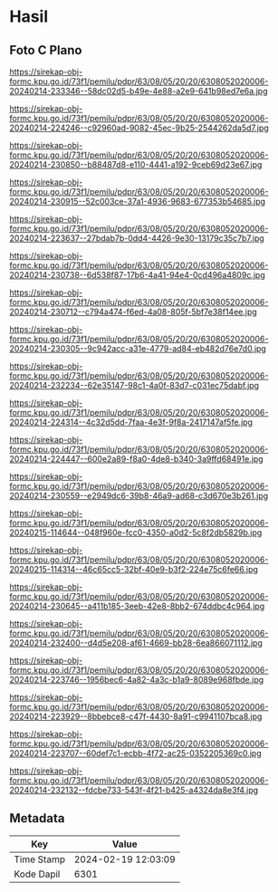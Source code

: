 # Hasil

## Foto C Plano

https://sirekap-obj-formc.kpu.go.id/73f1/pemilu/pdpr/63/08/05/20/20/6308052020006-20240214-233346--58dc02d5-b49e-4e88-a2e9-641b98ed7e6a.jpg

https://sirekap-obj-formc.kpu.go.id/73f1/pemilu/pdpr/63/08/05/20/20/6308052020006-20240214-224246--c92960ad-9082-45ec-9b25-2544262da5d7.jpg

https://sirekap-obj-formc.kpu.go.id/73f1/pemilu/pdpr/63/08/05/20/20/6308052020006-20240214-230850--b88487d8-e110-4441-a192-9ceb69d23e67.jpg

https://sirekap-obj-formc.kpu.go.id/73f1/pemilu/pdpr/63/08/05/20/20/6308052020006-20240214-230915--52c003ce-37a1-4936-9683-677353b54685.jpg

https://sirekap-obj-formc.kpu.go.id/73f1/pemilu/pdpr/63/08/05/20/20/6308052020006-20240214-223637--27bdab7b-0dd4-4426-9e30-13179c35c7b7.jpg

https://sirekap-obj-formc.kpu.go.id/73f1/pemilu/pdpr/63/08/05/20/20/6308052020006-20240214-230738--6d538f87-17b6-4a41-94e4-0cd496a4809c.jpg

https://sirekap-obj-formc.kpu.go.id/73f1/pemilu/pdpr/63/08/05/20/20/6308052020006-20240214-230712--c794a474-f6ed-4a08-805f-5bf7e38f14ee.jpg

https://sirekap-obj-formc.kpu.go.id/73f1/pemilu/pdpr/63/08/05/20/20/6308052020006-20240214-230305--9c942acc-a31e-4779-ad84-eb482d76e7d0.jpg

https://sirekap-obj-formc.kpu.go.id/73f1/pemilu/pdpr/63/08/05/20/20/6308052020006-20240214-232234--62e35147-98c1-4a0f-83d7-c031ec75dabf.jpg

https://sirekap-obj-formc.kpu.go.id/73f1/pemilu/pdpr/63/08/05/20/20/6308052020006-20240214-224314--4c32d5dd-7faa-4e3f-9f8a-2417147af5fe.jpg

https://sirekap-obj-formc.kpu.go.id/73f1/pemilu/pdpr/63/08/05/20/20/6308052020006-20240214-224447--600e2a89-f8a0-4de8-b340-3a9ffd68491e.jpg

https://sirekap-obj-formc.kpu.go.id/73f1/pemilu/pdpr/63/08/05/20/20/6308052020006-20240214-230559--e2949dc6-39b8-46a9-ad68-c3d670e3b261.jpg

https://sirekap-obj-formc.kpu.go.id/73f1/pemilu/pdpr/63/08/05/20/20/6308052020006-20240215-114644--048f960e-fcc0-4350-a0d2-5c8f2db5829b.jpg

https://sirekap-obj-formc.kpu.go.id/73f1/pemilu/pdpr/63/08/05/20/20/6308052020006-20240215-114314--46c65cc5-32bf-40e9-b3f2-224e75c6fe66.jpg

https://sirekap-obj-formc.kpu.go.id/73f1/pemilu/pdpr/63/08/05/20/20/6308052020006-20240214-230645--a411b185-3eeb-42e8-8bb2-674ddbc4c964.jpg

https://sirekap-obj-formc.kpu.go.id/73f1/pemilu/pdpr/63/08/05/20/20/6308052020006-20240214-232400--d4d5e208-af61-4669-bb28-6ea866071112.jpg

https://sirekap-obj-formc.kpu.go.id/73f1/pemilu/pdpr/63/08/05/20/20/6308052020006-20240214-223746--1956bec6-4a82-4a3c-b1a9-8089e968fbde.jpg

https://sirekap-obj-formc.kpu.go.id/73f1/pemilu/pdpr/63/08/05/20/20/6308052020006-20240214-223929--8bbebce8-c47f-4430-8a91-c9941107bca8.jpg

https://sirekap-obj-formc.kpu.go.id/73f1/pemilu/pdpr/63/08/05/20/20/6308052020006-20240214-223707--60def7c1-ecbb-4f72-ac25-0352205369c0.jpg

https://sirekap-obj-formc.kpu.go.id/73f1/pemilu/pdpr/63/08/05/20/20/6308052020006-20240214-232132--fdcbe733-543f-4f21-b425-a4324da8e3f4.jpg


## Metadata

| Key        | Value               |
| ---------- | ------------------- |
| Time Stamp | 2024-02-19 12:03:09 |
| Kode Dapil | 6301                |



